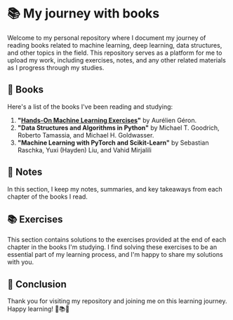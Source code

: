 # 📚 My journey with books

Welcome to my personal repository where I document my journey of reading books related to machine learning, deep learning, data structures, and other topics in the field. This repository serves as a platform for me to upload my work, including exercises, notes, and any other related materials as I progress through my studies.

## 📖 Books

Here's a list of the books I've been reading and studying:

1. **"[Hands-On Machine Learning Exercises](https://github.com/moatasem75291/LinkedIn-Articles/tree/main/Books/Hands%20on%20Machie%20Learning/Hands%20on%20Machie%20Learning)"** by Aurélien Géron.
2. **"Data Structures and Algorithms in Python"** by Michael T. Goodrich, Roberto Tamassia, and Michael H. Goldwasser.
3. **"Machine Learning with PyTorch and Scikit-Learn"** by Sebastian Raschka, Yuxi (Hayden) Liu, and Vahid Mirjalili

## 📝 Notes

In this section, I keep my notes, summaries, and key takeaways from each chapter of the books I read.


## 📚 Exercises

This section contains solutions to the exercises provided at the end of each chapter in the books I'm studying. I find solving these exercises to be an essential part of my learning process, and I'm happy to share my solutions with you.

## 🚀 Conclusion

Thank you for visiting my repository and joining me on this learning journey. Happy learning! 🌟📚💡
